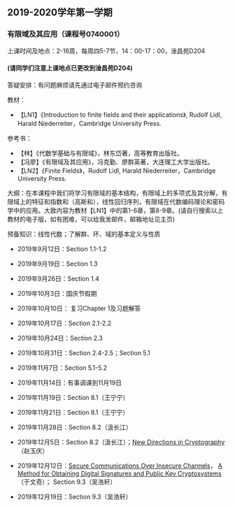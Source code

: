 ## 2019-2020学年第一学期
### 有限域及其应用（课程号0740001）

上课时间及地点：2-16周，每周四5-7节，14：00-17：00，淦昌苑D204
#### (请同学们注意上课地点已更改到淦昌苑D204)

答疑安排：有问题麻烦请先通过电子邮件预约咨询

教材：
* 【LN1】《Introduction to finite fields and their applications》, Rudolf Lidl, Harald Niederreiter，Cambridge University Press.

参考书：
* 【林】《代数学基础与有限域》，林东岱著，高等教育出版社。
* 【冯廖】《有限域及其应用》，冯克勤、廖群英著，大连理工大学出版社。
* 【LN2】《Finite Fields》，Rudolf Lidl, Harald Niederreiter，Cambridge University Press.  

大纲：在本课程中我们将学习有限域的基本结构，有限域上的多项式及其分解，有限域上的特征和指数和（高斯和），线性回归序列，有限域在代数编码理论和密码学中的应用。大致内容为教材【LN1】中的第1-6章，第8-9章。(请自行搜索以上教材的电子版，如有困难，可以给我发邮件，邮箱地址见主页)

预备知识：线性代数；了解群、环、域的基本定义与性质

* 2019年9月12日：Section 1.1-1.2

* 2019年9月19日：Section 1.3

* 2019年9月26日：Section 1.4

* 2019年10月3日：国庆节假期

* 2019年10月10日： 复习Chapter 1及习题解答

* 2019年10月17日：Section 2.1-2.2

* 2019年10月24日：Section 2.3

* 2019年10月31日：Section 2.4-2.5；Section 5.1

* 2019年11月7日：Section 5.1-5.2

* 2019年11月14日：有事调课到11月19日

* 2019年11月19日：Section 8.1（王宁宁）

* 2019年11月21日：Section 8.1（王宁宁）

* 2019年11月28日：Section 8.2（汲长江）

* 2019年12月5日：Section 8.2（汲长江）；[New Directions in Cryptography](https://doi.org/10.1109/TIT.1976.1055638)（赵玉庆）

* 2019年12月12日：[Secure Communications Over Insecure Channels](http://www.merkle.com/1974/PuzzlesAsPublished.pdf)，
[A Method for Obtaining Digital Signatures and Public Key Cryptosystems](http://people.csail.mit.edu/rivest/Rsapaper.pdf)（于文奇）；
Section 9.3（吴浩轩）

* 2019年12月19日：Section 9.3（吴浩轩）
